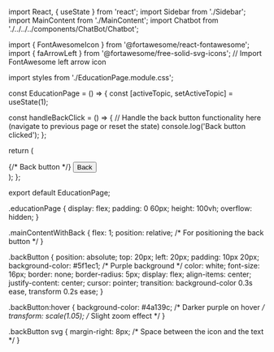 import React, { useState } from 'react';
import Sidebar from './Sidebar';
import MainContent from './MainContent';
import Chatbot from './../../../components/ChatBot/Chatbot';

import { FontAwesomeIcon } from '@fortawesome/react-fontawesome';
import { faArrowLeft } from '@fortawesome/free-solid-svg-icons'; // Import FontAwesome left arrow icon

import styles from './EducationPage.module.css';

const EducationPage = () => {
  const [activeTopic, setActiveTopic] = useState(1);
  
  const handleBackClick = () => {
    // Handle the back button functionality here (navigate to previous page or reset the state)
    console.log('Back button clicked');
  };

  return (
    <div className={styles.educationPage}>
      <Sidebar setActiveTopic={setActiveTopic} />
      <div className={styles.mainContentWithBack}>
        {/* Back button */}
        <button className={styles.backButton} onClick={handleBackClick}>
          <FontAwesomeIcon icon={faArrowLeft} /> Back
        </button>
        <MainContent activeTopic={activeTopic} />
      </div>
      <Chatbot />
    </div>
  );
};

export default EducationPage;



.educationPage {
  display: flex;
  padding: 0 60px;
  height: 100vh;
  overflow: hidden;
}

.mainContentWithBack {
  flex: 1;
  position: relative; /* For positioning the back button */
}

.backButton {
  position: absolute;
  top: 20px;
  left: 20px;
  padding: 10px 20px;
  background-color: #5f1ec1; /* Purple background */
  color: white;
  font-size: 16px;
  border: none;
  border-radius: 5px;
  display: flex;
  align-items: center;
  justify-content: center;
  cursor: pointer;
  transition: background-color 0.3s ease, transform 0.2s ease;
}

.backButton:hover {
  background-color: #4a139c; /* Darker purple on hover */
  transform: scale(1.05); /* Slight zoom effect */
}

.backButton svg {
  margin-right: 8px; /* Space between the icon and the text */
}
